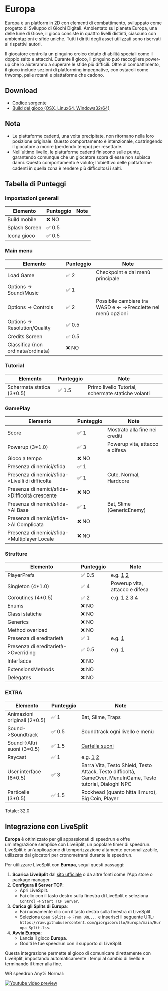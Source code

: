 # Europa
Europa è un platform in 2D con elementi di combattimento, sviluppato come progetto di Sviluppo di Giochi Digitali. Ambientato sul pianeta Europa, una delle lune di Giove, il gioco consiste in quattro livelli distinti, ciascuno con ambientazioni e sfide uniche. Tutti i diritti degli asset utilizzati sono riservati ai rispettivi autori.

Il giocatore controlla un pinguino eroico dotato di abilità speciali come il doppio salto e attacchi. Durante il gioco, il pinguino può raccogliere power-up che lo aiuteranno a superare le sfide più difficili. Oltre al combattimento, il gioco include sezioni di platforming impegnative, con ostacoli come thwomp, palle rotanti e piattaforme che cadono.
## Download
- [Codice sorgente](https://github.com/giorgiobrullo/Europa/archive/refs/heads/main.zip)
- [Build del gioco (OSX, Linux64, Windows32/64)](https://github.com/giorgiobrullo/Europa/releases/latest)

## Nota
- Le piattaforme cadenti, una volta precipitate, non ritornano nella loro posizione originale. Questo comportamento è intenzionale, costringendo il giocatore a morire (perdendo tempo) per resettarle.
- Nell'ultimo livello, le piattaforme cadenti finiscono sulle punte, garantendo comunque che un giocatore sopra di esse non subisca danni. Questo comportamento è voluto; l'obiettivo delle piattaforme cadenti in quella zona è rendere più difficoltosi i salti.

## Tabella di Punteggi

### Impostazioni generali 
| Elemento       | Punteggio | Note |
|----------------|-----------|------|
| Build mobile   | ❌ NO     |      |
| Splash Screen  | ✅ 0.5    |      |
| Icona gioco    | ✅ 0.5    |      |

### Main menu
| Elemento                  | Punteggio | Note                                                     |
|---------------------------|-----------|----------------------------------------------------------|
| Load Game                 | ✅ 2      | Checkpoint e dal menù principale                         |
| Options -> Sound/Music    | ✅ 1      |                                                          |
| Options -> Controls       | ✅ 2      | Possibile cambiare tra WASD e <- ->Frecciette nel menù opzioni |
| Options -> Resolution/Quality | ✅ 0.5 |                                                          |
| Credits Screen            | ✅ 0.5    |                                                          |
| Classifica (non ordinata/ordinata) | ❌ NO     |                                                          |

### Tutorial
| Elemento                         | Punteggio | Note                                   |
|----------------------------------|-----------|----------------------------------------|
| Schermata statica (3*0.5)        | ✅ 1.5    | Primo livello Tutorial, schermate statiche volanti |

### GamePlay
| Elemento                            | Punteggio | Note                              |
|-------------------------------------|-----------|-----------------------------------|
| Score                               | ✅ 1      | Mostrato alla fine nei crediti    |
| Powerup (3*1.0)                     | ✅ 3      | Powerup vita, attacco e difesa    |
| Gioco a tempo                      | ❌ NO     |                                   |
| Presenza di nemici/sfida            | ✅ 1      |                                   |
| Presenza di nemici/sfida->Livelli di difficoltà | ✅ 1      | Cute, Normal, Hardcore            |
| Presenza di nemici/sfida->Difficoltà crescente | ❌ NO     |                                   |
| Presenza di nemici/sfida->AI Base| ✅ 1     |   Bat, Slime (GenericEnemy)       |
| Presenza di nemici/sfida->AI Complicata| ❌ NO    |                                   |
| Presenza di nemici/sfida->Multiplayer Locale| ❌ NO    |                                   |

### Strutture
| Elemento                            | Punteggio | Note                              |
|-------------------------------------|-----------|-----------------------------------|
| PlayerPrefs                               | ✅ 0.5      | e.g. [1](https://github.com/giorgiobrullo/Europa/blob/e9d3f18855ff750e567a1dec6bd14d06ece1c7c5/Assets/Scripts/Menu/Menu.cs#L20-L30) [2](https://github.com/giorgiobrullo/Europa/blob/e9d3f18855ff750e567a1dec6bd14d06ece1c7c5/Assets/Scripts/Other/CreditScroller.cs#L95-L101)    |
| Singleton (4*1.0)                     | ✅ 4      | Powerup vita, attacco e difesa    |
| Coroutines (4*0.5)                   | ✅ 2     |  e.g. [1](https://github.com/giorgiobrullo/Europa/blob/b7dcb85ac2d21f484087f8309e1e1dd15e6b3202/Assets/Scripts/Volume/VolumeController.cs#L63) [2](https://github.com/giorgiobrullo/Europa/blob/b7dcb85ac2d21f484087f8309e1e1dd15e6b3202/Assets/Scripts/Traps/FireTrap.cs#L33) [3](https://github.com/giorgiobrullo/Europa/blob/b7dcb85ac2d21f484087f8309e1e1dd15e6b3202/Assets/Scripts/Enemies/Generic/EnemyMovement.cs#L106) [4](https://github.com/giorgiobrullo/Europa/blob/e9d3f18855ff750e567a1dec6bd14d06ece1c7c5/Assets/Scripts/Other/Portal.cs#L47)                                 |
| Enums           | ❌ NO     |                                   |
| Classi statiche | ❌ NO      |             |
| Generics | ❌ NO     |                                   |
| Method overload | ❌ NO     |                                |
| Presenza di ereditarietà| ✅ 1    |  e.g. [1](https://github.com/giorgiobrullo/Europa/blob/e9d3f18855ff750e567a1dec6bd14d06ece1c7c5/Assets/Scripts/Items/DroppedCoin.cs#L6)                                 |
| Presenza di ereditarietà->Overriding| ✅ 0.5    | e.g. [1](https://github.com/giorgiobrullo/Europa/blob/e9d3f18855ff750e567a1dec6bd14d06ece1c7c5/Assets/Scripts/Items/DroppedCoin.cs#L8)                                  |
| Interfacce| ❌ NO    |                                   |
| ExtensionsMethods| ❌ NO    |                                   |
| Delegates| ❌ NO    |                                   |

### EXTRA
| Elemento                            | Punteggio | Note                              |
|-------------------------------------|-----------|-----------------------------------|
| Animazioni originali (2*0.5)| ✅ 1    |  Bat, Slime, Traps                                 |
| Sound->Soundtrack| ✅ 0.5    |  Soundtrack ogni livello e menù                                 |
| Sound->Altri suoni (3*0.5)| ✅ 1.5    |   [Cartella suoni](https://github.com/giorgiobrullo/Europa/tree/main/Assets/Sounds)                                |
| Raycast| ✅ 1    |   e.g. [1](https://github.com/giorgiobrullo/Europa/blob/e9d3f18855ff750e567a1dec6bd14d06ece1c7c5/Assets/Scripts/Traps/Rockhead.cs#L117) [2](https://github.com/giorgiobrullo/Europa/blob/e9d3f18855ff750e567a1dec6bd14d06ece1c7c5/Assets/Scripts/Enemies/Generic/EnemyMovement.cs#L45)                                |
| User interface (6*0.5)| ✅ 3    |  Barra Vita, Testo Shield, Testo Attack, Testo difficoltà, GameOver, MenuInGame, Testo tutorial, Dialoghi NPC                                 |
| Particelle (3*0.5)                             | ✅ 1.5      |  Rockhead (quanto hitta il muro), Big Coin, Player   |

Totale: 32.0
## Integrazione con LiveSplit

**Europa** è ottimizzato per gli appassionati di speedrun e offre un'integrazione semplice con LiveSplit, un popolare timer di speedrun. LiveSplit è un'applicazione di temporizzazione altamente personalizzabile, utilizzata dai giocatori per cronometrarsi durante le speedrun.

Per utilizzare LiveSplit con **Europa**, segui questi passaggi:

1. **Scarica LiveSplit** dal [sito ufficiale](https://livesplit.org/) o da altre fonti come l'App store o package manager.
2. **Configura il Server TCP**:
    - Apri LiveSplit.
    - Fai clic con il tasto destro sulla finestra di LiveSplit e seleziona `Control` -> `Start TCP Server`.
3. **Carica gli Splits di Europa**:
    - Fai nuovamente clic con il tasto destro sulla finestra di LiveSplit.
    - Seleziona `Open Splits` -> `From URL...` e inserisci il seguente URL: `https://raw.githubusercontent.com/giorgiobrullo/Europa/main/Europa_Split.lss`.
4. **Avvia Europa**:
    - Lancia il gioco **Europa**.
    - Goditi le tue speedrun con il supporto di LiveSplit.

Questa integrazione permette al gioco di comunicare direttamente con LiveSplit, impostando automaticamente i tempi al cambio di livello e terminando il timer alla fine.

WR speedrun Any% Normal:

[![Youtube video preview](http://img.youtube.com/vi/sOLZ3imw2ZA/0.jpg)](http://www.youtube.com/watch?v=sOLZ3imw2ZA "Europa - Any% Normal - WR 2:14.90")


